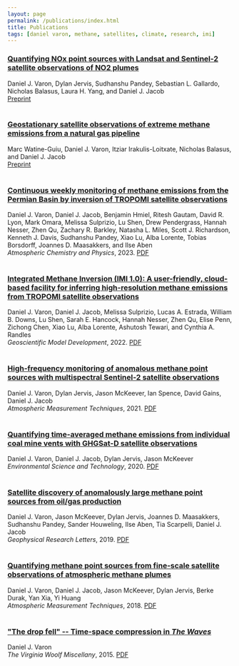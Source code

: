 ```yaml
---
layout: page
permalink: /publications/index.html
title: Publications
tags: [daniel varon, methane, satellites, climate, research, imi]
---
```


### <a href="https://acmg.seas.harvard.edu/sites/projects.iq.harvard.edu/files/acmg/files/varon_2023_submitted.pdf" target="_blank">Quantifying NOx point sources with Landsat and Sentinel-2 satellite observations of NO2 plumes</a>

Daniel J. Varon, Dylan Jervis, Sudhanshu Pandey, Sebastian L. Gallardo, Nicholas Balasus, Laura H. Yang, and Daniel J. Jacob<br>
<a href="https://acmg.seas.harvard.edu/sites/projects.iq.harvard.edu/files/acmg/files/varon_2023_submitted.pdf" target="_blank">Preprint</a>
<br>
<br>

### <a href="https://eartharxiv.org/repository/view/5600/" target="_blank">Geostationary satellite observations of extreme methane emissions from a natural gas pipeline</a>

Marc Watine-Guiu, Daniel J. Varon, Itziar Irakulis-Loitxate, Nicholas Balasus, and Daniel J. Jacob<br>
<a href="https://eartharxiv.org/repository/view/5600/" target="_blank">Preprint</a>
<br>
<br>

### <a href="https://doi.org/10.5194/acp-23-7503-2023" target="_blank">Continuous weekly monitoring of methane emissions from the Permian Basin by inversion of TROPOMI satellite observations</a>

Daniel J. Varon, Daniel J. Jacob, Benjamin Hmiel, Ritesh Gautam, David R. Lyon, Mark Omara, Melissa Sulprizio, Lu Shen, Drew Pendergrass, Hannah Nesser, Zhen Qu, Zachary R. Barkley, Natasha L. Miles, Scott J. Richardson, Kenneth J. Davis, Sudhanshu Pandey, Xiao Lu, Alba
Lorente, Tobias Borsdorff, Joannes D. Maasakkers, and Ilse Aben <br>
<em>Atmospheric Chemistry and Physics</em>, 2023. <a href="https://acp.copernicus.org/articles/23/7503/2023/acp-23-7503-2023.pdf" target="_blank">PDF</a>
<br>
<br>

### <a href="https://gmd.copernicus.org/articles/15/5787/2022/gmd-15-5787-2022.html" target="_blank">Integrated Methane Inversion (IMI 1.0): A user-friendly, cloud-based facility for inferring high-resolution methane emissions from TROPOMI satellite observations</a>

Daniel J. Varon, Daniel J. Jacob, Melissa Sulprizio, Lucas A. Estrada, William B. Downs, Lu Shen, Sarah E. Hancock, Hannah Nesser, Zhen Qu, Elise Penn, Zichong Chen, Xiao Lu, Alba Lorente, Ashutosh Tewari, and Cynthia A. Randles <br>
<em>Geoscientific Model Development</em>, 2022. <a href="https://gmd.copernicus.org/articles/15/5787/2022/gmd-15-5787-2022.pdf" target="_blank">PDF</a>
<br>
<br>

### <a href="https://amt.copernicus.org/articles/14/2771/2021/amt-14-2771-2021.html" target="_blank">High-frequency monitoring of anomalous methane point sources with multispectral Sentinel-2 satellite observations</a>

Daniel J. Varon, Dylan Jervis, Jason McKeever, Ian Spence, David Gains, Daniel J. Jacob <br>
<em>Atmospheric Measurement Techniques</em>, 2021. <a href="https://amt.copernicus.org/articles/14/2771/2021/amt-14-2771-2021.pdf" target="_blank">PDF</a>
<br>
<br>

### <a href="https://pubs.acs.org/doi/abs/10.1021/acs.est.0c01213" target="_blank">Quantifying time-averaged methane emissions from individual coal mine vents with GHGSat-D satellite observations</a>

Daniel J. Varon, Daniel J. Jacob, Dylan Jervis, Jason McKeever <br>
<em>Environmental Science and Technology</em>, 2020. <a href="https://pubs.acs.org/doi/pdf/10.1021/acs.est.0c01213" target="_blank">PDF</a>
<br>
<br>

### <a href="https://agupubs.onlinelibrary.wiley.com/doi/abs/10.1029/2019GL083798" target="_blank">Satellite discovery of anomalously large methane point sources from oil/gas production</a>

Daniel J. Varon, Jason McKeever, Dylan Jervis, Joannes D. Maasakkers, Sudhanshu Pandey, Sander Houweling, Ilse Aben, Tia Scarpelli, Daniel J. Jacob <br>
<em>Geophysical Research Letters</em>, 2019. <a href="https://agupubs.onlinelibrary.wiley.com/doi/epdf/10.1029/2019GL083798" target="_blank">PDF</a>
<br>
<br>

### <a href="https://doi.org/10.5194/amt-11-5673-2018" target="_blank">Quantifying methane point sources from fine-scale satellite observations of atmospheric methane plumes</a>

Daniel J. Varon, Daniel J. Jacob, Jason McKeever, Dylan Jervis, Berke Durak, Yan Xia, Yi Huang <br>
<em>Atmospheric Measurement Techniques</em>, 2018. <a href="https://amt.copernicus.org/articles/11/5673/2018/amt-11-5673-2018.pdf" target="_blank">PDF</a>
<br>
<br>

### <a href="https://virginiawoolfmiscellany.wordpress.com/virginia-woolf-miscellany-fall-2014winter-2015-issue-86/" target="_blank">"The drop fell" -- Time-space compression in <em>The Waves</em></a>

Daniel J. Varon <br>
<em>The Virginia Woolf Miscellany</em>, 2015. <a href="/papers/vwm86fall2014winter2015.pdf" target="_blank">PDF</a>
<br>
<br>

<!---
### [Do GCMs predict the climate... or macroweather?](https://doi.org/10.5194/esd-4-439-2013)

Shaun Lovejoy, Daniel Schertzer, Daniel J. Varon <br>
<em>Earth System Dynamics</em>, 2013. [PDF](lovejoy_etal_2013_esd.pdf)
<br>
<br>
-->
